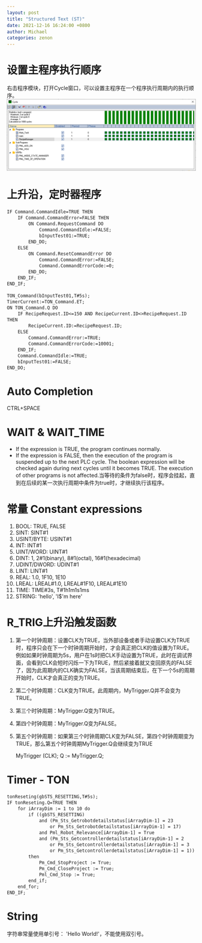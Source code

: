 ```yaml
---
layout: post
title: "Structured Text (ST)"
date: 2021-12-16 16:24:00 +0800
author: Michael
categories: zenon
---
```


# 设置主程序执行顺序
右击程序模块，打开Cycle窗口，可以设置主程序在一个程序执行周期内的执行顺序。  
![日志文件夹](/assets/zenon/programscycle.png) 

# 上升沿，定时器程序
	IF Command.CommandIdle=TRUE THEN
	    IF Command.CommandError=FALSE THEN
	        ON Command.RequestCommand DO
	            Command.CommandIdle:=FALSE;
	            bInputTest01:=TRUE;
	        END_DO;
	    ELSE
	        ON Command.ResetCommandError DO
	            Command.CommandError:=FALSE;
	            Command.CommandErrorCode:=0;
	        END_DO;
	    END_IF;
	END_IF;
	
	TON_Command(bInputTest01,T#5s);
	TimerCurrent:=TON_Command.ET;
	ON TON_Command.Q DO
	    IF RecipeRequest.ID<=150 AND RecipeCurrent.ID<>RecipeRequest.ID THEN
	        RecipeCurrent.ID:=RecipeRequest.ID;
	    ELSE
	        Command.CommandError:=TRUE;
	        Command.CommandErrorCode:=10001;
	    END_IF;
	    Command.CommandIdle:=TRUE;
	    bInputTest01:=FALSE;
	END_DO;

# Auto Completion
CTRL+SPACE 

# WAIT & WAIT_TIME
- If the expression is TRUE, the program continues normally.
- If the expression is FALSE, then the execution of the program is suspended up to the next PLC cycle. The boolean expression will be checked again during next cycles until it becomes TRUE. The execution of other programs is not affected.当等待的条件为false时，程序会挂起，直到在后续的某一次执行周期中条件为true时，才继续执行该程序。

# 常量 Constant expressions
1. BOOL: TRUE, FALSE
2. SINT: SINT#1
3. USINT/BYTE: USINT#1
4. INT: INT#1
5. UINT/WORD: UINT#1
6. DINT: 1, 2#1(binary), 8#1(octal), 16#1(hexadecimal)
7. UDINT/DWORD: UDINT#1
8. LINT: LINT#1
9. REAL: 1.0, 1F10, 1E10
10. LREAL: LREAL#1.0, LREAL#1F10, LREAL#1E10
11. TIME: TIME#3s, T#1h1m1s1ms
12. STRING: 'hello', 'I$'m here'

# R_TRIG上升沿触发函数
1. 第一个时钟周期：设置CLK为TRUE，当外部设备或者手动设置CLK为TRUE时，程序只会在下一个时钟周期开始时，才会真正把CLK的值设置为TRUE。例如如果时钟周期为5s，用户在1s时把CLK手动设置为TRUE，此时在调试界面，会看到CLK会短时闪烁一下为TRUE，然后紧接着就又变回原先的FALSE了，因为此周期内的CLK确实为FALSE，当该周期结束后，在下一个5s的周期开始时，CLK才会真正的变为TRUE。
2. 第二个时钟周期：CLK变为TRUE。此周期内，MyTrigger.Q并不会变为TRUE。
3. 第三个时钟周期：MyTrigger.Q变为TRUE。
4. 第四个时钟周期：MyTrigger.Q变为FALSE。
5. 第五个时钟周期：如果第三个时钟周期CLK变为FALSE，第四个时钟周期变为TRUE，那么第五个时钟周期MyTrigger.Q会继续变为TRUE

	MyTrigger (CLK);
	Q := MyTrigger.Q;

# Timer - TON

    tonReseting(gbSTS_RESETTING,T#5s);
    IF tonReseting.Q=TRUE THEN            
        for iArrayDim := 1 to 10 do
            if ((gbSTS_RESETTING)
                and (Pm_Sts_Getrobotdetailstatus[iArrayDim-1] = 23 
                    or Pm_Sts_Getrobotdetailstatus[iArrayDim-1] = 17)
                and Pml_Robot_Relevance[iArrayDim-1] = True
                and (Pm_Sts_Getcontrollerdetailstatus[iArrayDim-1] = 2
                    or Pm_Sts_Getcontrollerdetailstatus[iArrayDim-1] = 3
                    or Pm_Sts_Getcontrollerdetailstatus[iArrayDim-1] = 1))
            then
                Pm_Cmd_StopProject := True;
                Pm_Cmd_CloseProject := True; 
                Pml_Cmd_Stop := True;        
            end_if;           
        end_for;             
    END_IF;  

# String
字符串常量使用单引号： 'Hello World!'，不能使用双引号。